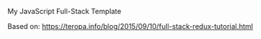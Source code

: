 My JavaScript Full-Stack Template

Based on: https://teropa.info/blog/2015/09/10/full-stack-redux-tutorial.html


